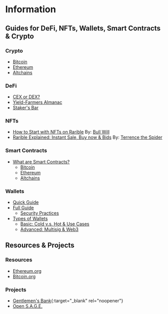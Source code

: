 # Information


## Guides for DeFi, NFTs, Wallets, Smart Contracts & Crypto


### Crypto

* [Bitcoin]()
* [Ethereum]()
* [Altchains]()

### DeFi

* [CEX or DEX?]()
* [Yield-Farmers Almanac]()
* [Staker's Bar]()


### NFTs

* [How to Start with NFTs on Rarible](https://github.com/gentlemensbank/info/blob/main/how-to-nfts-rarible.md) By: [Bull Will](https://rarible.com/bull_will)
* [Rarible Explained: Instant Sale, Buy now & Bids](https://peakd.com/nfts/@terencethespider/rarible-nfts-how-do-instant-sale-buy-now-and-bids-work-and-who-pays-the-eth-gas-fees-explained-faq) By: [Terrence the Spider](https://rarible.com/terencethespider)


### Smart Contracts

* [What are Smart Contracts?]()
   - [Bitcoin]()
   - [Ethereum]()
   - [Altchains]()


### Wallets

* [Quick Guide]()
* [Full Guide]()
   - [Security Practices]()
* [Types of Wallets]()
   - [Basic: Cold v.s. Hot & Use Cases]()
   - [Advanced: Multisig & Web3]()


## Resources & Projects

### Resources
* [Ethereum.org](https://ethereum.org)
* [Bitcoin.org](https://bitcoin.org)

### Projects
* [Gentlemen's Bank](https://gentlemensbank.xyz){:target="_blank" rel="noopener"}
* [Open S.A.G.E.](https://open-sage.gitbook.io/s-a-g-e/)
